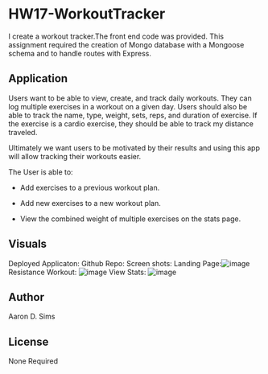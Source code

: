 # HW17-WorkoutTracker

I create a workout tracker.The front end code was provided. This assignment required the creation of Mongo database with a Mongoose schema and to handle routes with Express.

## Application

Users want to be able to view, create, and track daily workouts. They can log multiple exercises in a workout on a given day. Users should also be able to track the name, type, weight, sets, reps, and duration of exercise. If the exercise is a cardio exercise, they should be able to track my distance traveled.

Ultimately we want users to be motivated by their results and using this app will allow tracking their workouts easier.

The User is able to:

- Add exercises to a previous workout plan.

- Add new exercises to a new workout plan.

- View the combined weight of multiple exercises on the stats page.

## Visuals

Deployed Applicaton:
Github Repo:
Screen shots:
Landing Page:![image](https://user-images.githubusercontent.com/64560630/93395492-01ce8e00-f844-11ea-979b-ead40472e668.png)
Resistance Workout: ![image](https://user-images.githubusercontent.com/64560630/93395671-4ce8a100-f844-11ea-87f1-f4c422482395.png)
View Stats: ![image](https://user-images.githubusercontent.com/64560630/93395558-1dd22f80-f844-11ea-8d5c-938edbea2510.png)

## Author

Aaron D. Sims

## License

None Required
